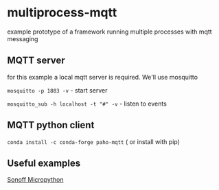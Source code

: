 # multiprocess-mqtt
example prototype of a framework running multiple processes with mqtt messaging 


## MQTT server

for this example a local mqtt server is required. We'll use mosquitto

`mosquitto -p 1883 -v`   - start server

`mosquitto_sub -h localhost -t "#" -v` - listen to events


## MQTT python client

`conda install -c conda-forge paho-mqtt`  ( or install with pip)


## Useful examples

[Sonoff Micropython](https://github.com/havnfun/micropython-sonoff-basic/blob/master/control.py)